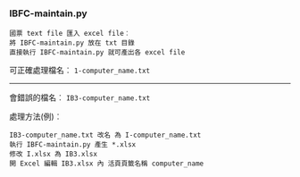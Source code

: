 ﻿
### IBFC-maintain.py
```
國票 text file 匯入 excel file︰
將 IBFC-maintain.py 放在 txt 目錄
直接執行 IBFC-maintain.py 就可產出各 excel file
```
可正確處理檔名︰
```1-computer_name.txt```

---
會錯誤的檔名︰
```IB3-computer_name.txt```

處理方法(例)︰
```
IB3-computer_name.txt 改名 為 I-computer_name.txt
執行 IBFC-maintain.py 產生 *.xlsx
修改 I.xlsx 為 IB3.xlsx
開 Excel 編輯 IB3.xlsx 內 活頁頁籤名稱 computer_name
```
